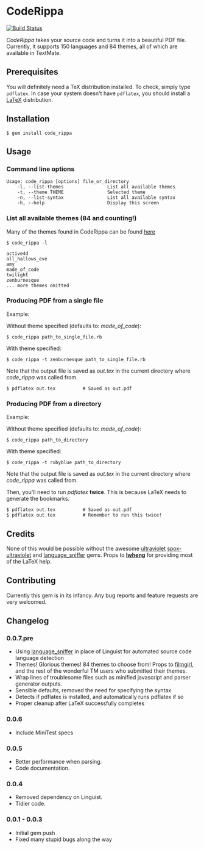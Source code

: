 # CodeRippa

[![Build Status](https://secure.travis-ci.org/benjamintanweihao/code_rippa.png)](http://travis-ci.org/benjamintanweihao/code_rippa)

_CodeRippa_ takes your source code and turns it into a beautiful PDF file. Currently, it supports 150 languages and 84 themes, all of which are available in TextMate. 

## Prerequisites

You will definitely need a TeX distribution installed. To check, simply type `pdflatex`.
In case your system doesn't have `pdflatex`, you should install a [LaTeX](http://www.tug.org/texlive/) distribution.

## Installation

	$ gem install code_rippa

## Usage

### Command line options
	 
	Usage: code_rippa [options] file_or_directory
    	-l, --list-themes                List all available themes
    	-t, --theme THEME                Selected theme
    	-n, --list-syntax                List all available syntax
    	-h, --help                       Display this screen

### List all available themes (84 and counting!)

Many of the themes found in CodeRippa can be found [here](http://textmatetheme.com/)	
		
	$ code_rippa -l
	
	active4d
	all_hallows_eve
	amy
	made_of_code
	twilight
	zenburnesque
	... more themes omitted
		
### Producing PDF from a single file

Example:

Without theme specified (defaults to: _made_of_code_):

	$ code_rippa path_to_single_file.rb

With theme specified:

	$ code_rippa -t zenburnesque path_to_single_file.rb

Note that the output file is saved as _out.tex_ in the current directory where _code_rippa_ was called from. 

	$ pdflatex out.tex			# Saved as out.pdf

### Producing PDF from a directory
	
Example:

Without theme specified (defaults to: _made_of_code_):
	
	$ code_rippa path_to_directory

With theme specified:

	$ code_rippa -t rubyblue path_to_directory

Note that the output file is saved as _out.tex_ in the current directory where _code_rippa_ was called from. 

Then, you'll need to run _pdflatex_ __twice__. This is because LaTeX needs to generate the bookmarks.

	$ pdflatex out.tex			# Saved as out.pdf
	$ pdflatex out.tex			# Remember to run this twice!

## Credits

None of this would be possible without the awesome [ultraviolet](https://github.com/giom/ultraviolet) [spox-ultraviolet](https://github.com/spox/ultraviolet) and [language_sniffer](https://github.com/grosser/language_sniffer) gems. Props to [__lwheng__](https://github.com/lwheng) for providing most of the LaTeX help.

## Contributing

Currently this gem is in its infancy. Any bug reports and feature requests are very welcomed.

## Changelog

### 0.0.7.pre

- Using [language_sniffer](https://github.com/grosser/language_sniffer) in place of Linguist for automated source code language detection
- Themes! Glorious themes! 84 themes to choose from! Props to [filmgirl](https://github.com/filmgirl/TextMate-Themes), and the rest of the wonderful TM users who submitted their themes.
- Wrap lines of troublesome files such as minified javascript and parser generator outputs.
- Sensible defaults, removed the need for specifying the syntax 
- Detects if pdflatex is installed, and automatically runs pdflatex if so
- Proper cleanup after LaTeX successfully completes

### 0.0.6

- Include MiniTest specs

### 0.0.5

- Better performance when parsing.
- Code documentation.

### 0.0.4

- Removed dependency on Linguist.
- Tidier code.
	
### 0.0.1 - 0.0.3

- Initial gem push
- Fixed many stupid bugs along the way

